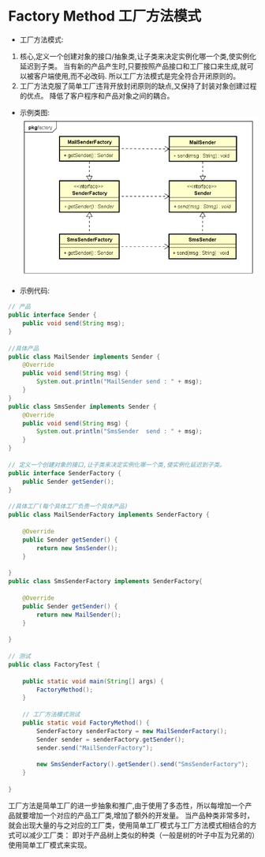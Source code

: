 # Factory Method 工厂方法模式

- 工厂方法模式:

1. 核心,定义一个创建对象的接口/抽象类,让子类来决定实例化哪一个类,使实例化延迟到子类。
当有新的产品产生时,只要按照产品接口和工厂接口来生成,就可以被客户端使用,而不必改码.
所以工厂方法模式是完全符合开闭原则的。
2. 工厂方法克服了简单工厂违背开放封闭原则的缺点,又保持了封装对象创建过程的优点。
降低了客户程序和产品对象之间的耦合。

- 示例类图:
![FactoryMethod_uml](images/2.FactoryMethod_uml.png)

- 示例代码:
```java
// 产品
public interface Sender {
	public void send(String msg);
}

//具体产品
public class MailSender implements Sender {
	@Override
	public void send(String msg) {
		System.out.println("MailSender send : " + msg);
	}
}
public class SmsSender implements Sender {
	@Override
	public void send(String msg) {
		System.out.println("SmsSender  send : " + msg);
	}
}

// 定义一个创建对象的接口,让子类来决定实例化哪一个类,使实例化延迟到子类。
public interface SenderFactory {
	public Sender getSender();
}

//具体工厂(每个具体工厂负责一个具体产品)
public class MailSenderFactory implements SenderFactory {

	@Override
	public Sender getSender() {
		return new SmsSender();
	}

}
public class SmsSenderFactory implements SenderFactory{

	@Override
	public Sender getSender() {
		return new MailSender();
	}

}

// 测试
public class FactoryTest {

	public static void main(String[] args) {
		FactoryMethod();
	}

	// 工厂方法模式测试
	public static void FactoryMethod() {
		SenderFactory senderFactory = new MailSenderFactory();
		Sender sender = senderFactory.getSender();
		sender.send("MailSenderFactory");

		new SmsSenderFactory().getSender().send("SmsSenderFactory");
	}

}

```

工厂方法是简单工厂的进一步抽象和推广,由于使用了多态性，所以每增加一个产品就要增加一个对应的产品工厂类,增加了额外的开发量。
当产品种类非常多时，就会出现大量的与之对应的工厂类，使用简单工厂模式与工厂方法模式相结合的方式可以减少工厂类：
即对于产品树上类似的种类（一般是树的叶子中互为兄弟的）使用简单工厂模式来实现。